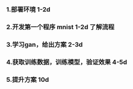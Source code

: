 ### 1.部署环境 1-2d
### 2.开发第一个程序 mnist 1-2d 了解流程
### 3.学习gan，给出方案 2-3d
### 4.获取训练数据，训练模型，验证效果 4-5d
### 5.提升方案 10d